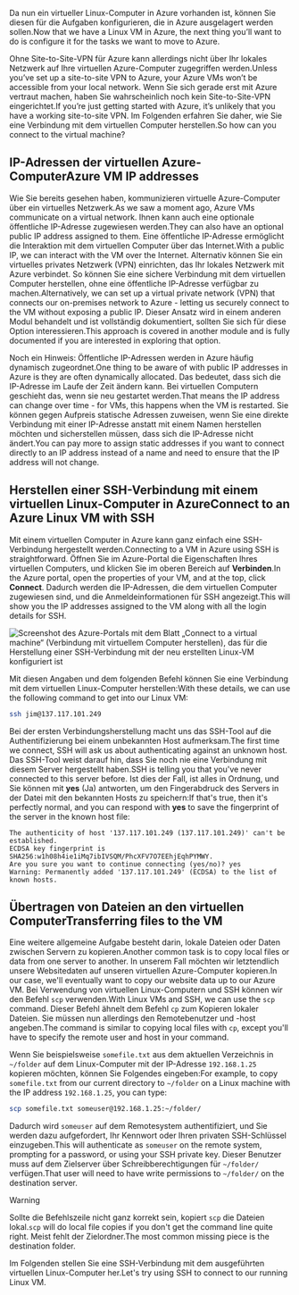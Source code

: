 <span data-ttu-id="67317-101">Da nun ein virtueller Linux-Computer in Azure vorhanden ist, können Sie diesen für die Aufgaben konfigurieren, die in Azure ausgelagert werden sollen.</span><span class="sxs-lookup"><span data-stu-id="67317-101">Now that we have a Linux VM in Azure, the next thing you’ll want to do is configure it for the tasks we want to move to Azure.</span></span>

<span data-ttu-id="67317-102">Ohne Site-to-Site-VPN für Azure kann allerdings nicht über Ihr lokales Netzwerk auf Ihre virtuellen Azure-Computer zugegriffen werden.</span><span class="sxs-lookup"><span data-stu-id="67317-102">Unless you’ve set up a site-to-site VPN to Azure, your Azure VMs won’t be accessible from your local network.</span></span> <span data-ttu-id="67317-103">Wenn Sie sich gerade erst mit Azure vertraut machen, haben Sie wahrscheinlich noch kein Site-to-Site-VPN eingerichtet.</span><span class="sxs-lookup"><span data-stu-id="67317-103">If you’re just getting started with Azure, it’s unlikely that you have a working site-to-site VPN.</span></span> <span data-ttu-id="67317-104">Im Folgenden erfahren Sie daher, wie Sie eine Verbindung mit dem virtuellen Computer herstellen.</span><span class="sxs-lookup"><span data-stu-id="67317-104">So how can you connect to the virtual machine?</span></span>

## <a name="azure-vm-ip-addresses"></a><span data-ttu-id="67317-105">IP-Adressen der virtuellen Azure-Computer</span><span class="sxs-lookup"><span data-stu-id="67317-105">Azure VM IP addresses</span></span>

<span data-ttu-id="67317-106">Wie Sie bereits gesehen haben, kommunizieren virtuelle Azure-Computer über ein virtuelles Netzwerk.</span><span class="sxs-lookup"><span data-stu-id="67317-106">As we saw a moment ago, Azure VMs communicate on a virtual network.</span></span> <span data-ttu-id="67317-107">Ihnen kann auch eine optionale öffentliche IP-Adresse zugewiesen werden.</span><span class="sxs-lookup"><span data-stu-id="67317-107">They can also have an optional public IP address assigned to them.</span></span> <span data-ttu-id="67317-108">Eine öffentliche IP-Adresse ermöglicht die Interaktion mit dem virtuellen Computer über das Internet.</span><span class="sxs-lookup"><span data-stu-id="67317-108">With a public IP, we can interact with the VM over the Internet.</span></span> <span data-ttu-id="67317-109">Alternativ können Sie ein virtuelles privates Netzwerk (VPN) einrichten, das Ihr lokales Netzwerk mit Azure verbindet. So können Sie eine sichere Verbindung mit dem virtuellen Computer herstellen, ohne eine öffentliche IP-Adresse verfügbar zu machen.</span><span class="sxs-lookup"><span data-stu-id="67317-109">Alternatively, we can set up a virtual private network (VPN) that connects our on-premises network to Azure - letting us securely connect to the VM without exposing a public IP.</span></span> <span data-ttu-id="67317-110">Dieser Ansatz wird in einem anderen Modul behandelt und ist vollständig dokumentiert, sollten Sie sich für diese Option interessieren.</span><span class="sxs-lookup"><span data-stu-id="67317-110">This approach is covered in another module and is fully documented if you are interested in exploring that option.</span></span>

<span data-ttu-id="67317-111">Noch ein Hinweis: Öffentliche IP-Adressen werden in Azure häufig dynamisch zugeordnet.</span><span class="sxs-lookup"><span data-stu-id="67317-111">One thing to be aware of with public IP addresses in Azure is they are often dynamically allocated.</span></span> <span data-ttu-id="67317-112">Das bedeutet, dass sich die IP-Adresse im Laufe der Zeit ändern kann. Bei virtuellen Computern geschieht das, wenn sie neu gestartet werden.</span><span class="sxs-lookup"><span data-stu-id="67317-112">That means the IP address can change over time - for VMs, this happens when the VM is restarted.</span></span> <span data-ttu-id="67317-113">Sie können gegen Aufpreis statische Adressen zuweisen, wenn Sie eine direkte Verbindung mit einer IP-Adresse anstatt mit einem Namen herstellen möchten und sicherstellen müssen, dass sich die IP-Adresse nicht ändert.</span><span class="sxs-lookup"><span data-stu-id="67317-113">You can pay more to assign static addresses if you want to connect directly to an IP address instead of a name and need to ensure that the IP address will not change.</span></span>

## <a name="connect-to-an-azure-linux-vm-with-ssh"></a><span data-ttu-id="67317-114">Herstellen einer SSH-Verbindung mit einem virtuellen Linux-Computer in Azure</span><span class="sxs-lookup"><span data-stu-id="67317-114">Connect to an Azure Linux VM with SSH</span></span>

<span data-ttu-id="67317-115">Mit einem virtuellen Computer in Azure kann ganz einfach eine SSH-Verbindung hergestellt werden.</span><span class="sxs-lookup"><span data-stu-id="67317-115">Connecting to a VM in Azure using SSH is straightforward.</span></span> <span data-ttu-id="67317-116">Öffnen Sie im Azure-Portal die Eigenschaften Ihres virtuellen Computers, und klicken Sie im oberen Bereich auf **Verbinden**.</span><span class="sxs-lookup"><span data-stu-id="67317-116">In the Azure portal, open the properties of your VM, and at the top, click **Connect**.</span></span> <span data-ttu-id="67317-117">Dadurch werden die IP-Adressen, die dem virtuellen Computer zugewiesen sind, und die Anmeldeinformationen für SSH angezeigt.</span><span class="sxs-lookup"><span data-stu-id="67317-117">This will show you the IP addresses assigned to the VM along with all the login details for SSH.</span></span> 

![Screenshot des Azure-Portals mit dem Blatt „Connect to a virtual machine“ (Verbindung mit virtuellem Computer herstellen), das für die Herstellung einer SSH-Verbindung mit der neu erstellten Linux-VM konfiguriert ist](../media/5-connect-ssh.png)

<span data-ttu-id="67317-119">Mit diesen Angaben und dem folgenden Befehl können Sie eine Verbindung mit dem virtuellen Linux-Computer herstellen:</span><span class="sxs-lookup"><span data-stu-id="67317-119">With these details, we can use the following command to get into our Linux VM:</span></span>

```bash
ssh jim@137.117.101.249
```

<span data-ttu-id="67317-120">Bei der ersten Verbindungsherstellung macht uns das SSH-Tool auf die Authentifizierung bei einem unbekannten Host aufmerksam.</span><span class="sxs-lookup"><span data-stu-id="67317-120">The first time we connect, SSH will ask us about authenticating against an unknown host.</span></span> <span data-ttu-id="67317-121">Das SSH-Tool weist darauf hin, dass Sie noch nie eine Verbindung mit diesem Server hergestellt haben.</span><span class="sxs-lookup"><span data-stu-id="67317-121">SSH is telling you that you've never connected to this server before.</span></span> <span data-ttu-id="67317-122">Ist dies der Fall, ist alles in Ordnung, und Sie können mit **yes** (Ja) antworten, um den Fingerabdruck des Servers in der Datei mit den bekannten Hosts zu speichern:</span><span class="sxs-lookup"><span data-stu-id="67317-122">If that's true, then it's perfectly normal, and you can respond with **yes** to save the fingerprint of the server in the known host file:</span></span>

```output
The authenticity of host '137.117.101.249 (137.117.101.249)' can't be established.
ECDSA key fingerprint is SHA256:w1h08h4ie1iMq7ibIVSQM/PhcXFV7O7EEhjEqhPYMWY.
Are you sure you want to continue connecting (yes/no)? yes
Warning: Permanently added '137.117.101.249' (ECDSA) to the list of known hosts.
```

## <a name="transferring-files-to-the-vm"></a><span data-ttu-id="67317-123">Übertragen von Dateien an den virtuellen Computer</span><span class="sxs-lookup"><span data-stu-id="67317-123">Transferring files to the VM</span></span>

<span data-ttu-id="67317-124">Eine weitere allgemeine Aufgabe besteht darin, lokale Dateien oder Daten zwischen Servern zu kopieren.</span><span class="sxs-lookup"><span data-stu-id="67317-124">Another common task is to copy local files or data from one server to another.</span></span> <span data-ttu-id="67317-125">In unserem Fall möchten wir letztendlich unsere Websitedaten auf unseren virtuellen Azure-Computer kopieren.</span><span class="sxs-lookup"><span data-stu-id="67317-125">In our case, we'll eventually want to copy our website data up to our Azure VM.</span></span> <span data-ttu-id="67317-126">Bei Verwendung von virtuellen Linux-Computern und SSH können wir den Befehl `scp` verwenden.</span><span class="sxs-lookup"><span data-stu-id="67317-126">With Linux VMs and SSH, we can use the `scp` command.</span></span> <span data-ttu-id="67317-127">Dieser Befehl ähnelt dem Befehl `cp` zum Kopieren lokaler Dateien. Sie müssen nun allerdings den Remotebenutzer und -host angeben.</span><span class="sxs-lookup"><span data-stu-id="67317-127">The command is similar to copying local files with `cp`, except you'll have to specify the remote user and host in your command.</span></span>

<span data-ttu-id="67317-128">Wenn Sie beispielsweise `somefile.txt` aus dem aktuellen Verzeichnis in `~/folder` auf dem Linux-Computer mit der IP-Adresse `192.168.1.25` kopieren möchten, können Sie Folgendes eingeben:</span><span class="sxs-lookup"><span data-stu-id="67317-128">For example, to copy `somefile.txt` from our current directory to `~/folder` on a Linux machine with the IP address `192.168.1.25`, you can type:</span></span>

```bash
scp somefile.txt someuser@192.168.1.25:~/folder/
```

<span data-ttu-id="67317-129">Dadurch wird `someuser` auf dem Remotesystem authentifiziert, und Sie werden dazu aufgefordert, Ihr Kennwort oder Ihren privaten SSH-Schlüssel einzugeben.</span><span class="sxs-lookup"><span data-stu-id="67317-129">This will authenticate as `someuser` on the remote system, prompting for a password, or using your SSH private key.</span></span> <span data-ttu-id="67317-130">Dieser Benutzer muss auf dem Zielserver über Schreibberechtigungen für `~/folder/` verfügen.</span><span class="sxs-lookup"><span data-stu-id="67317-130">That user will need to have write permissions to `~/folder/` on the destination server.</span></span>

> [!WARNING]
> <span data-ttu-id="67317-131">Sollte die Befehlszeile nicht ganz korrekt sein, kopiert `scp` die Dateien lokal.</span><span class="sxs-lookup"><span data-stu-id="67317-131">`scp` will do local file copies if you don't get the command line quite right.</span></span> <span data-ttu-id="67317-132">Meist fehlt der Zielordner.</span><span class="sxs-lookup"><span data-stu-id="67317-132">The most common missing piece is the destination folder.</span></span>

<span data-ttu-id="67317-133">Im Folgenden stellen Sie eine SSH-Verbindung mit dem ausgeführten virtuellen Linux-Computer her.</span><span class="sxs-lookup"><span data-stu-id="67317-133">Let's try using SSH to connect to our running Linux VM.</span></span>